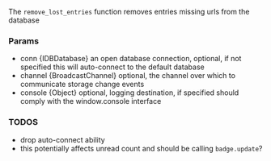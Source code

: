 The `remove_lost_entries` function removes entries missing urls from the database

### Params

* conn {IDBDatabase} an open database connection, optional, if not specified this will auto-connect to the default database
* channel {BroadcastChannel} optional, the channel over which to communicate storage change events
* console {Object} optional, logging destination, if specified should comply with the window.console interface

### TODOS

* drop auto-connect ability
* this potentially affects unread count and should be calling `badge.update`?
